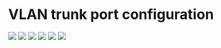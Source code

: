 # VLAN trunk port configuration 
<img  src="https://user-images.githubusercontent.com/84318379/232290009-805aa0af-e12f-4ebb-86de-6ed926747fa7.png">
<img  src="https://user-images.githubusercontent.com/84318379/232290010-3ee60720-45e1-420b-b166-64a124b5605b.png">
<img src="https://user-images.githubusercontent.com/84318379/232290016-c7f3ba5d-3e56-4545-a061-b4b30b72d836.png">
<img src="https://user-images.githubusercontent.com/84318379/232290094-8f852870-38c2-412b-9267-0e188e9bf0af.png">
<img src="https://user-images.githubusercontent.com/84318379/232290096-29d8b4f7-cd67-4c34-9364-2ef2325878ea.png">
<img src="https://user-images.githubusercontent.com/84318379/232290099-2b1391e8-a5dc-4ee0-8237-6403eff08dc4.png">
